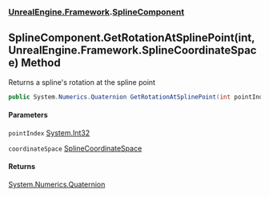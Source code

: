 ### [UnrealEngine.Framework](./UnrealEngine-Framework.md 'UnrealEngine.Framework').[SplineComponent](./SplineComponent.md 'UnrealEngine.Framework.SplineComponent')
## SplineComponent.GetRotationAtSplinePoint(int, UnrealEngine.Framework.SplineCoordinateSpace) Method
Returns a spline's rotation at the spline point  
```csharp
public System.Numerics.Quaternion GetRotationAtSplinePoint(int pointIndex, UnrealEngine.Framework.SplineCoordinateSpace coordinateSpace);
```
#### Parameters
<a name='UnrealEngine-Framework-SplineComponent-GetRotationAtSplinePoint(int_UnrealEngine-Framework-SplineCoordinateSpace)-pointIndex'></a>
`pointIndex` [System.Int32](https://docs.microsoft.com/en-us/dotnet/api/System.Int32 'System.Int32')  
  
<a name='UnrealEngine-Framework-SplineComponent-GetRotationAtSplinePoint(int_UnrealEngine-Framework-SplineCoordinateSpace)-coordinateSpace'></a>
`coordinateSpace` [SplineCoordinateSpace](./SplineCoordinateSpace.md 'UnrealEngine.Framework.SplineCoordinateSpace')  
  
#### Returns
[System.Numerics.Quaternion](https://docs.microsoft.com/en-us/dotnet/api/System.Numerics.Quaternion 'System.Numerics.Quaternion')  
